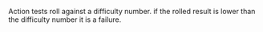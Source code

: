 Action tests roll against a difficulty number. if the rolled result is lower than the difficulty number it is a failure.
